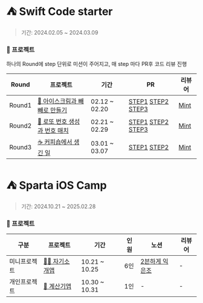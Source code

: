 # ⛺️ Swift Code starter
>기간:  2024.02.05 ~ 2024.03.09

### 📁 프로젝트
하나의 Round에 step 단위로 미션이 주어지고, 매 step 마다 PR후 코드 리뷰 진행

|Round|프로젝트|기간|PR|리뷰어|
|------|------|--|---|----|
|Round1|[🍨 아이스크림과 빼빼로 만들기](https://github.com/chaehyunp/swift-starter-Round1/tree/ss_14_smolder)|02.12 ~ 02.20|[STEP1](https://github.com/yagom-academy/swift-starter-Round1/pull/883)  [STEP2](https://github.com/yagom-academy/swift-starter-Round1/pull/893)  [STEP3](https://github.com/yagom-academy/swift-starter-Round1/pull/896)| [Mint](https://github.com/mint3382)|
|Round2|[🔢 로또 번호 생성과 번호 매치](https://github.com/chaehyunp/swift-starter-Round2/tree/ss_14_smolder)|02.21 ~ 02.29|[STEP1](https://github.com/yagom-academy/swift-starter-Round2/pull/713) [STEP2](https://github.com/yagom-academy/swift-starter-Round2/pull/714) [STEP3](https://github.com/yagom-academy/swift-starter-Round2/pull/718) | [Mint](https://github.com/mint3382)|
|Round3|[☕️ 커피숍에서 생긴 일](https://github.com/chaehyunp/swift-starter-Round3/tree/ss_14_smolder)|03.01 ~ 03.07|[STEP1](https://github.com/yagom-academy/swift-starter-Round3/pull/314) [STEP2](https://github.com/yagom-academy/swift-starter-Round3/pull/317) | [Mint](https://github.com/mint3382)|


# ⛺️ Sparta iOS Camp
>기간:  2024.10.21 ~ 2025.02.28

### 📁 프로젝트

|구분|프로젝트|기간|인원|노션|리뷰어|
|------|------|--|--|--|----|
|미니프로젝트|[🙋🏻 자기소개앱](https://github.com/CuissonEVEN/EvenH2.git)|10.21 ~ 10.25|6인|[2븐하게 익은조](https://teamsparta.notion.site/2-d584746e0f4d4916829354a27e5bd323)| - |
|개인프로젝트|[🧮 계산기앱]()|10.30 ~ 10.31|1인| - | - |

